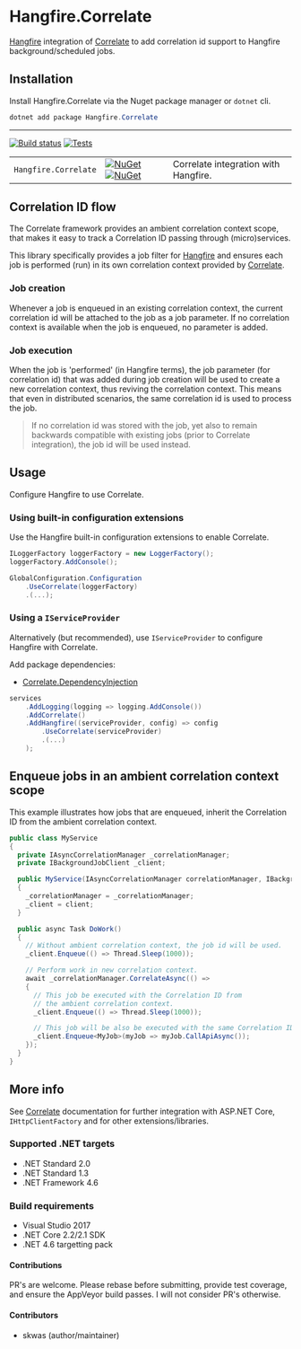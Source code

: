 # Hangfire.Correlate

[Hangfire](https://www.hangfire.io/) integration of [Correlate](https://github.com/skwasjer/Correlate) to add correlation id support to Hangfire background/scheduled jobs.

## Installation

Install Hangfire.Correlate via the Nuget package manager or `dotnet` cli.

```powershell
dotnet add package Hangfire.Correlate
```

---

[![Build status](https://ci.appveyor.com/api/projects/status/k0ihl8phwimr3w89/branch/master?svg=true)](https://ci.appveyor.com/project/skwasjer/hangfire-correlate)
[![Tests](https://img.shields.io/appveyor/tests/skwasjer/hangfire-correlate/master.svg)](https://ci.appveyor.com/project/skwasjer/hangfire-correlate/build/tests)

| | | |
|---|---|---|
| `Hangfire.Correlate` | [![NuGet](https://img.shields.io/nuget/v/Hangfire.Correlate.svg)](https://www.nuget.org/packages/Hangfire.Correlate/) [![NuGet](https://img.shields.io/nuget/dt/Hangfire.Correlate.svg)](https://www.nuget.org/packages/Hangfire.Correlate/) | Correlate integration with Hangfire. |

## Correlation ID flow

The Correlate framework provides an ambient correlation context scope, that makes it easy to track a Correlation ID passing through (micro)services.

This library specifically provides a job filter for [Hangfire](https://www.hangfire.io/) and ensures each job is performed (run) in its own correlation context provided by [Correlate](https://github.com/skwasjer/Correlate).

### Job creation
Whenever a job is enqueued in an existing correlation context, the current correlation id will be attached to the job as a job parameter. If no correlation context is available when the job is enqueued, no parameter is added.

### Job execution
When the job is 'performed' (in Hangfire terms), the job parameter (for correlation id) that was added during job creation will be used to create a new correlation context, thus reviving the correlation context. This means that even in distributed scenarios, the same correlation id is used to process the job.
> If no correlation id was stored with the job, yet also to remain backwards compatible with existing jobs (prior to Correlate integration), the job id will be used instead. 

## Usage ###

Configure Hangfire to use Correlate.

### Using built-in configuration extensions ###

Use the Hangfire built-in configuration extensions to enable Correlate.

```csharp
ILoggerFactory loggerFactory = new LoggerFactory();
loggerFactory.AddConsole();

GlobalConfiguration.Configuration
    .UseCorrelate(loggerFactory)
    .(...);
```

### Using a `IServiceProvider`

Alternatively (but recommended), use `IServiceProvider` to configure Hangfire with Correlate.

Add package dependencies:
- [Correlate.DependencyInjection](https://github.com/skwasjer/Correlate)

```csharp
services
    .AddLogging(logging => logging.AddConsole())
    .AddCorrelate()
    .AddHangfire((serviceProvider, config) => config
        .UseCorrelate(serviceProvider)
        .(...)
    );
```

## Enqueue jobs in an ambient correlation context scope

This example illustrates how jobs that are enqueued, inherit the Correlation ID from the ambient correlation context.

```csharp
public class MyService
{
  private IAsyncCorrelationManager _correlationManager;
  private IBackgroundJobClient _client;

  public MyService(IAsyncCorrelationManager correlationManager, IBackgroundJobClient client)
  {
    _correlationManager = _correlationManager;
    _client = client;
  }

  public async Task DoWork()
  {
    // Without ambient correlation context, the job id will be used.
    _client.Enqueue(() => Thread.Sleep(1000));

    // Perform work in new correlation context.
    await _correlationManager.CorrelateAsync(() =>
    {
      // This job be executed with the Correlation ID from
      // the ambient correlation context.
      _client.Enqueue(() => Thread.Sleep(1000));

      // This job will be also be executed with the same Correlation ID.
      _client.Enqueue<MyJob>(myJob => myJob.CallApiAsync());
    });
  }
}
```

## More info

See [Correlate](https://github.com/skwasjer/Correlate) documentation for further integration with ASP.NET Core, `IHttpClientFactory` and for other extensions/libraries.

### Supported .NET targets
- .NET Standard 2.0
- .NET Standard 1.3
- .NET Framework 4.6

### Build requirements
- Visual Studio 2017
- .NET Core 2.2/2.1 SDK
- .NET 4.6 targetting pack

#### Contributions
PR's are welcome. Please rebase before submitting, provide test coverage, and ensure the AppVeyor build passes. I will not consider PR's otherwise.

#### Contributors
- skwas (author/maintainer)
